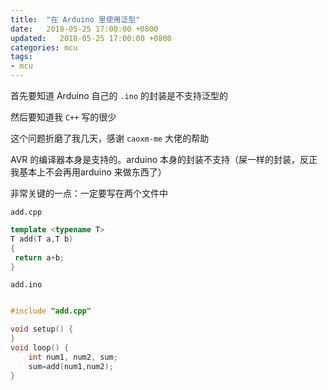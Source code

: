 ```yaml
---
title:  "在 Arduino 里使用泛型"
date:   2018-05-25 17:00:00 +0800
updated:   2018-05-25 17:00:00 +0800
categories: mcu
tags:
- mcu
---
```


首先要知道 Arduino 自己的 `.ino` 的封装是不支持泛型的

然后要知道我 `C++` 写的很少

这个问题折磨了我几天，感谢 `caoxm-me` 大佬的帮助

AVR 的编译器本身是支持的。arduino 本身的封装不支持（屎一样的封装，反正我基本上不会再用arduino 来做东西了）

非常关键的一点：一定要写在两个文件中

`add.cpp`
```c++
template <typename T>
T add(T a,T b)
{
 return a+b;
}
```

`add.ino`
```c++

#include "add.cpp"

void setup() {
}
void loop() {
    int num1, num2, sum;
    sum=add(num1,num2);
}
```

